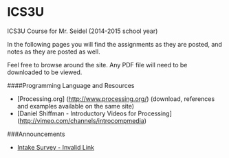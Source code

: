ICS3U
=====

ICS3U Course for Mr. Seidel (2014-2015 school year)

In the following pages you will find the assignments as they are posted, and notes as they are posted as well.

Feel free to browse around the site.  Any PDF file will need to be downloaded to be viewed.

####Programming Language and Resources
* [Processing.org] (http://www.processing.org/) (download, references and examples available on the same site)
* [Daniel Shiffman - Introductory Videos for Processing] (http://vimeo.com/channels/introcompmedia)

###Announcements
* [Intake Survey - Invalid Link](https://docs.google.com/forms/d/1L3RliOHHLfAlCdnqRfsVPs3v2EgrA9q4NAeOPllJC5Aa/viewform)
